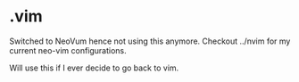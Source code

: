 .vim
====

Switched to NeoVum hence not using this anymore. Checkout ../nvim for my current neo-vim configurations.

Will use this if I ever decide to go back to vim.
